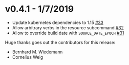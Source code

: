 v0.4.1 - 1/7/2019
==

* Update kubernetes dependencies to 1.15 [#33](https://github.com/willbtlr/rakkess/pull/33)
* Allow arbitrary verbs in the resource subcommand [#32](https://github.com/willbtlr/rakkess/pull/32)
* Allow to override build date with `SOURCE_DATE_EPOCH` [#31](https://github.com/willbtlr/rakkess/pull/31)

Huge thanks goes out the contributors for this release: 

- Bernhard M. Wiedemann
- Cornelius Weig
